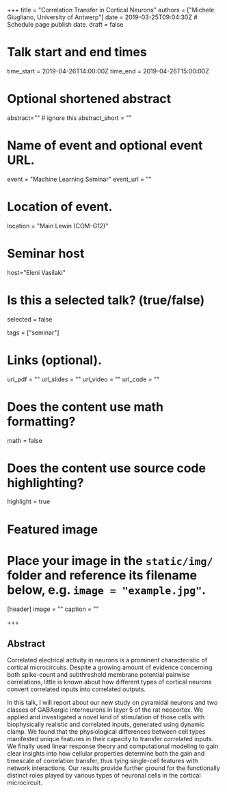 +++
title = "Correlation Transfer in Cortical Neurons"
authors = ["Michele Giugliano, University of Antwerp"]
date = 2019-03-25T09:04:30Z  # Schedule page publish date.
draft = false

# Talk start and end times
time_start = 2019-04-26T14:00:00Z
time_end = 2019-04-26T15:00:00Z

# Optional shortened abstract
abstract="" # ignore this
abstract_short = ""

# Name of event and optional event URL.
event = "Machine Learning Seminar"
event_url = ""

# Location of event.
location = "Main Lewin (COM-G12)"

# Seminar host
host="Eleni Vasilaki"

# Is this a selected talk? (true/false)
selected = false

tags = ["seminar"]

# Links (optional).
url_pdf = ""
url_slides = ""
url_video = ""
url_code = ""

# Does the content use math formatting?
math = false

# Does the content use source code highlighting?
highlight = true

# Featured image
# Place your image in the `static/img/` folder and reference its filename below, e.g. `image = "example.jpg"`.
[header]
image = ""
caption = ""

+++

## Abstract
Correlated electrical activity in neurons is a prominent characteristic of cortical microcircuits. Despite a growing amount of evidence concerning both spike-count and subthreshold membrane potential pairwise correlations, little is known about how different types of cortical neurons convert correlated inputs into correlated outputs. 

In this talk, I will report about our new study on pyramidal neurons and two classes of GABAergic interneurons in layer 5 of the rat neocortex. We applied and investigated a novel kind of stimulation of those cells with biophysically realistic and correlated inputs, generated using dynamic clamp. We found that the physiological differences between cell types manifested unique features in their capacity to transfer correlated inputs.  We finally used linear response theory and computational modeling to gain clear insights into how cellular properties determine both the gain and timescale of correlation transfer, thus tying single-cell features with network interactions. Our results provide further ground for the functionally distinct roles played by various types of neuronal cells in the cortical microcircuit.
